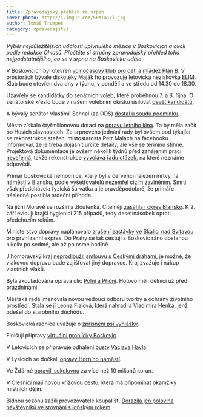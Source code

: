 ```yaml
---
title: Zpravodajský přehled za srpen
cover-photo: http://i.imgur.com/SPXTa1xl.jpg
author: Tomáš Trumpeš
category: zpravodajství
---
```


*Výběr nejdůležitějších událostí uplynulého měsíce v Boskovicích a okolí podle redakce Ohlasů. Přečtěte si stručný zpravodajský přehled toho nejpodstatnějšího, co se v srpnu na Boskovicku událo.*

V Boskovicích byl otevřen [volnočasový klub pro děti a mládež Plán B.](https://www.facebook.com/ohlasy/posts/1075006095886838) V prostorách bývalé diskotéky Maják ho provozuje letovická neziskovka ELIM. Klub bude otevřen dva dny v týdnu, v pondělí a ve středu od 14.30 do 18.30.

Uzavřely se kandidátky do senátních voleb, které proběhnou 7. a 8. října. O senátorské křeslo bude v našem volebním okrsku usilovat [devět kandidátů](http://ohlasy.info/clanky/2016/08/senatori.html).

A bývalý senátor Vlastimil Sehnal (za ODS) [dostal u soudu podmínku](http://zrcadlo.net/clanky/Byvaly-senator-Sehnal-dostal-u-soudu-uz-poctvrte-podminku-3090/).

Město získalo čtyřmilionovou dotaci na [opravu letního kina](http://ohlasy.info/clanky/2016/08/letni-kino.html). Ta by měla začít po Husích slavnostech. Ze srpnového jednání rady byl ovšem bod týkající se rekonstrukce stažen, místostarosta Petr Malach na facebooku informoval, že je třeba dojasnit určité detaily, ale vše se termínu stihne. Projektová dokumentace je ovšem několik týdnů před zahájením prací [neveřejná](http://www.infoprovsechny.cz/request/projekt_na_rekonstrukci_letniho), takže rekonstrukce [vyvolává řadu otázek](http://ohlasy.info/clanky/2016/08/jen-letni-kino.html), na které neznáme odpovědi.

Primář boskovické nemocnice, který byl v červenci nalezen mrtvý na náměstí v Blansku, podle vyšetřovatelů [nezemřel cizím zaviněním](http://brno.idnes.cz/mrtvy-primar-blansko-vysetrovani-drh-/brno-zpravy.aspx?c=A160830_155429_brno-zpravy_krut). Smrti však předcházela fyzická šarvátka a je pravděpodobné, že primáře následně postihla srdeční příhoda.

Na jižní Moravě se rozšířila žloutenka. Citelněji [zasáhla i okres Blansko](http://ohlasy.info/clanky/2016/08/zloutenka.html). K 2. září evidují krajší hygienici 215 případů, tedy desetinásobek oproti předchozím rokům.

Ministerstvo dopravy naplánovalo [zrušení zastávky ve Skalici nad Svitavou](http://ohlasy.info/clanky/2016/08/zmeny-jizdnich-radu.html) pro první ranní expres. Do Prahy se tak cestují z Boskovic ráno dostanou nikoliv po sedmé, ale až po osmé hodině.

Jihomoravský kraj [neprodloužil smlouvu s Českými drahami](http://blanensky.denik.cz/z-regionu/kraj-uvazuje-o-soukromych-vlacich-smlouvu-s-ceskymi-drahami-neprodlouzi-20160815.html), je možné, že vlakovou dopravu bude zajišťovat jiný dopravce. Kraj zvažuje i nákup vlastních vlaků.

Byla zkouladována oprava ulic [Polní a Příční](http://boskovice.cz/ulice-polni-a-pricni-hotovo/d-29025/p1=1019). Hotovo měli dělníci už před prázdninami.

Městská rada jmenovala novou vedoucí odboru tvorby a ochrany životního prostředí. Stala se jí Leona Fialová, která nahradila Vladimíra Henka, jenž odešel do starobního důchodu.

Boskovická radnice uvažuje o [zpřísnění psí vyhlášky](http://blanensky.denik.cz/zpravy_region/v-boskovicich-zacaly-pribyvat-psi-vykaly-radnice-uvazuje-o-zprisneni-vyhlasky-20160830.html).

Finišují přípravy [virtuální prohlídky Boskovic](http://blanensky.denik.cz/zpravy_region/turiste-si-prohlednou-boskovice-virtualne-20160826.html).

V Letovicích se připravuje odhalení [busty Václava Havla](http://ohlasy.info/clanky/2016/08/rozhovor-kracmarova.html).

V Lysicích se dočkali [opravy Horního náměstí](http://blanensky.denik.cz/zpravy_region/oprava-lysickeho-namesti-se-blizi-ke-konci-vzniklo-nove-parkoviste-i-chodniky-20160802.html).

Ve Žďárné [opravili sokolovnu](http://zrcadlo.net/clanky/Ve-Zdarne-v-sobotu-otevrou-opravenou-sokolovnu-3146/) za více než 10 milionů korun.

V Olešnici mají [novou křížovou cestu](http://zrcadlo.net/clanky/Od-olesnickeho-hrbitova-k-rozhledne-vede-nova-krizova-cesta-3114/), která má připomínat okamžiky místních dějin.

Bídnou sezónu zažili provozovatelé koupališť. [Dorazila jen polovina návštěvníků ve srovnání s loňským rokem](http://blanensky.denik.cz/zpravy_region/sezona-byla-bidna-hlasi-koupaliste-na-blanensku-20160901.html). 
